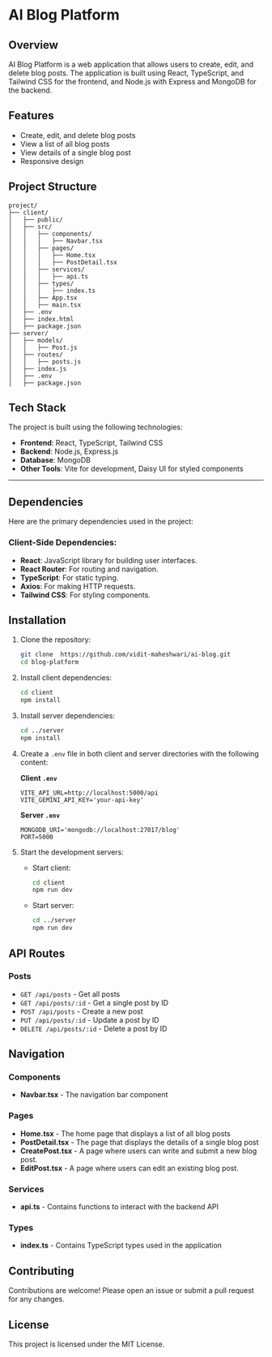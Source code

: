 # AI Blog Platform

## Overview

AI Blog Platform is a web application that allows users to create, edit, and delete blog posts. The application is built using React, TypeScript, and Tailwind CSS for the frontend, and Node.js with Express and MongoDB for the backend.

## Features

- Create, edit, and delete blog posts
- View a list of all blog posts
- View details of a single blog post
- Responsive design

## Project Structure

```plaintext
project/
├── client/
│   ├── public/
│   ├── src/
│   │   ├── components/
│   │   │   ├── Navbar.tsx
│   │   ├── pages/
│   │   │   ├── Home.tsx
│   │   │   ├── PostDetail.tsx
│   │   ├── services/
│   │   │   ├── api.ts
│   │   ├── types/
│   │   │   ├── index.ts
│   │   ├── App.tsx
│   │   ├── main.tsx
│   ├── .env
│   ├── index.html
│   ├── package.json
├── server/
│   ├── models/
│   │   ├── Post.js
│   ├── routes/
│   │   ├── posts.js
│   ├── index.js
│   ├── .env
│   ├── package.json
```

## Tech Stack

The project is built using the following technologies:

- **Frontend**: React, TypeScript, Tailwind CSS
- **Backend**: Node.js, Express.js
- **Database**: MongoDB
- **Other Tools**: Vite for development, Daisy UI for styled components

---

## Dependencies

Here are the primary dependencies used in the project:

### Client-Side Dependencies:
- **React**: JavaScript library for building user interfaces.
- **React Router**: For routing and navigation.
- **TypeScript**: For static typing.
- **Axios**: For making HTTP requests.
- **Tailwind CSS**: For styling components.



## Installation

1. Clone the repository:

    ```sh
    git clone  https://github.com/vidit-maheshwari/ai-blog.git
    cd blog-platform
    ```

2. Install client dependencies:

    ```sh
    cd client
    npm install
    ```

3. Install server dependencies:

    ```sh
    cd ../server
    npm install
    ```

4. Create a `.env` file in both client and server directories with the following content:

    **Client `.env`**

    ```env
    VITE_API_URL=http://localhost:5000/api
    VITE_GEMINI_API_KEY='your-api-key'
    ```

    **Server `.env`**

    ```env
    MONGODB_URI='mongodb://localhost:27017/blog'
    PORT=5000
    ```

5. Start the development servers:

    - Start client:
    
      ```sh
      cd client
      npm run dev
      ```

    - Start server:

      ```sh
      cd ../server
      npm run dev
      ```

## API Routes

### Posts

- `GET /api/posts` - Get all posts
- `GET /api/posts/:id` - Get a single post by ID
- `POST /api/posts` - Create a new post
- `PUT /api/posts/:id` - Update a post by ID
- `DELETE /api/posts/:id` - Delete a post by ID

## Navigation

### Components

- **Navbar.tsx** - The navigation bar component

### Pages

- **Home.tsx** - The home page that displays a list of all blog posts
- **PostDetail.tsx** - The page that displays the details of a single blog post
- **CreatePost.tsx** - A page where users can write and submit a new blog post.
- **EditPost.tsx** -  A page where users can edit an existing blog post.


### Services

- **api.ts** - Contains functions to interact with the backend API

### Types

- **index.ts** - Contains TypeScript types used in the application

## Contributing

Contributions are welcome! Please open an issue or submit a pull request for any changes.

## License

This project is licensed under the MIT License.


